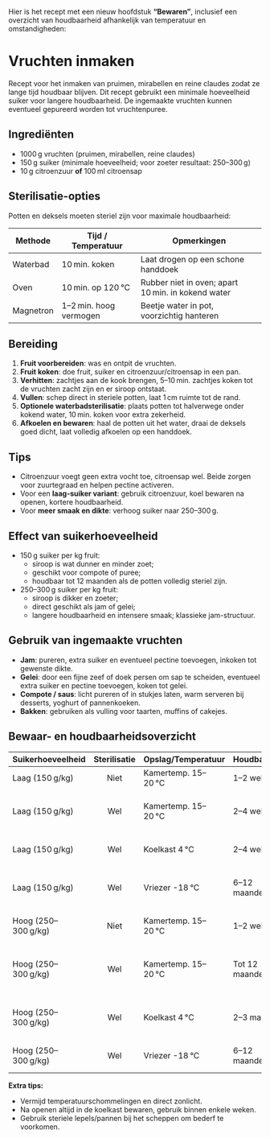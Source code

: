 Hier is het recept met een nieuw hoofdstuk **“Bewaren”**, inclusief een overzicht van houdbaarheid afhankelijk van temperatuur en omstandigheden:

# Vruchten inmaken

Recept voor het inmaken van pruimen, mirabellen en reine claudes zodat ze lange tijd houdbaar blijven. Dit recept gebruikt een minimale hoeveelheid suiker voor langere houdbaarheid. De ingemaakte vruchten kunnen eventueel gepureerd worden tot vruchtenpuree.

## Ingrediënten

- 1000 g vruchten (pruimen, mirabellen, reine claudes)  
- 150 g suiker (minimale hoeveelheid; voor zoeter resultaat: 250–300 g)  
- 10 g citroenzuur **of** 100 ml citroensap  

## Sterilisatie-opties

Potten en deksels moeten steriel zijn voor maximale houdbaarheid:

| Methode       | Tijd / Temperatuur | Opmerkingen |
|---------------|-----------------|-------------|
| Waterbad      | 10 min. koken   | Laat drogen op een schone handdoek |
| Oven          | 10 min. op 120 °C | Rubber niet in oven; apart 10 min. in kokend water |
| Magnetron     | 1–2 min. hoog vermogen | Beetje water in pot, voorzichtig hanteren |

## Bereiding

1. **Fruit voorbereiden**: was en ontpit de vruchten.  
2. **Fruit koken**: doe fruit, suiker en citroenzuur/citroensap in een pan.  
3. **Verhitten**: zachtjes aan de kook brengen, 5–10 min. zachtjes koken tot de vruchten zacht zijn en er siroop ontstaat.  
4. **Vullen**: schep direct in steriele potten, laat 1 cm ruimte tot de rand.  
5. **Optionele waterbadsterilisatie**: plaats potten tot halverwege onder kokend water, 10 min. koken voor extra zekerheid.  
6. **Afkoelen en bewaren**: haal de potten uit het water, draai de deksels goed dicht, laat volledig afkoelen op een handdoek.  

## Tips

- Citroenzuur voegt geen extra vocht toe, citroensap wel. Beide zorgen voor zuurtegraad en helpen pectine activeren.  
- Voor een **laag-suiker variant**: gebruik citroenzuur, koel bewaren na openen, kortere houdbaarheid.  
- Voor **meer smaak en dikte**: verhoog suiker naar 250–300 g.

## Effect van suikerhoeveelheid

- 150 g suiker per kg fruit: 
  - siroop is wat dunner en minder zoet; 
  - geschikt voor compote of puree; 
  - houdbaar tot 12 maanden als de potten volledig steriel zijn.
- 250–300 g suiker per kg fruit: 
  - siroop is dikker en zoeter;
  - direct geschikt als jam of gelei;
  - langere houdbaarheid en intensere smaak; klassieke jam-structuur.

## Gebruik van ingemaakte vruchten

- **Jam**: pureren, extra suiker en eventueel pectine toevoegen, inkoken tot gewenste dikte.  
- **Gelei**: door een fijne zeef of doek persen om sap te scheiden, eventueel extra suiker en pectine toevoegen, koken tot gelei.  
- **Compote / saus**: licht pureren of in stukjes laten, warm serveren bij desserts, yoghurt of pannenkoeken.  
- **Bakken**: gebruiken als vulling voor taarten, muffins of cakejes.

## Bewaar- en houdbaarheidsoverzicht

| Suikerhoeveelheid   | Sterilisatie | Opslag/Temperatuur  | Houdbaarheid   | Opmerkingen |
| -----------------   | :----------: | ------------------- | ------------   | ----------- |
| Laag (150 g/kg)     |     Niet     | Kamertemp. 15–20 °C | 1–2 weken      | Alleen voor kort gebruik |
| Laag (150 g/kg)     |     Wel      | Kamertemp. 15–20 °C | 2–4 weken      | Kortere houdbaarheid dan hoog suiker |
| Laag (150 g/kg)     |     Wel      | Koelkast 4 °C       | 2–4 weken      | Na openen, gebruik steriele lepel |
| Laag (150 g/kg)     |     Wel      | Vriezer -18 °C      | 6–12 maanden   | Fruit kan heel of gepureerd ingevroren worden |
| Hoog (250–300 g/kg) |     Niet     | Kamertemp. 15–20 °C | 1–2 weken      | Onveilig zonder sterilisatie |
| Hoog (250–300 g/kg) |     Wel      | Kamertemp. 15–20 °C | Tot 12 maanden | Klassieke jam-structuur, volledig steriel nodig |
| Hoog (250–300 g/kg) |     Wel      | Koelkast 4 °C       | 2–3 maanden    | Voor extra zekerheid of geopende potten |
| Hoog (250–300 g/kg) |     Wel      | Vriezer -18 °C      | 6–12 maanden   | Alternatief bij grote hoeveelheden |

**Extra tips:**  
- Vermijd temperatuurschommelingen en direct zonlicht.  
- Na openen altijd in de koelkast bewaren, gebruik binnen enkele weken.  
- Gebruik steriele lepels/pannen bij het scheppen om bederf te voorkomen.
